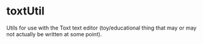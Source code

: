 # toxtUtil
Utils for use with the Toxt text editor (toy/educational thing that may or may not actually be written at some point).
